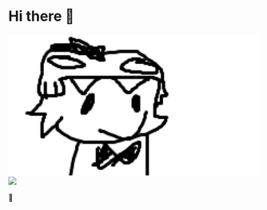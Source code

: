 <h1>Hi there 👋</h1>

![fiqun](assets/fqghbnr.png)
![](https://komarev.com/ghpvc/?fiquun&color=red&style=for-the-badge)
<p>🍉</p>
